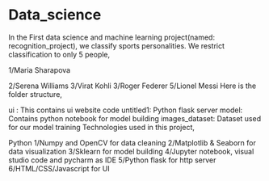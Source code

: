 # Data_science
In the First data science and machine learning project(named: recognition_project), we classify sports personalities. We restrict classification to only 5 people,

1/Maria Sharapova

2/Serena Williams
3/Virat Kohli
3/Roger Federer
5/Lionel Messi
Here is the folder structure,

ui : This contains ui website code
untitled1: Python flask server
model: Contains python notebook for model building
images_dataset: Dataset used for our model training
Technologies used in this project,

Python
1/Numpy and OpenCV for data cleaning
2/Matplotlib & Seaborn for data visualization
3/Sklearn for model building
4/Jupyter notebook, visual studio code and pycharm as IDE
5/Python flask for http server
6/HTML/CSS/Javascript for UI  
